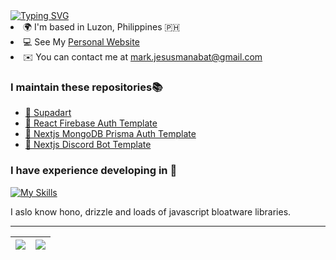 <a href="https://git.io/typing-svg">
  <img src="https://readme-typing-svg.demolab.com?font=Fira+**Code**&pause=1000&width=435&lines=Mark+Matthew+Vergara+;Web+%26+Mobile+Development;Currently+a+4th+Year+Student" alt="Typing SVG" />
  </a>
  <br

- 🌍 I'm based in Luzon, Philippines 🇵🇭
- 💻 See My [Personal Website](https://markvergara.vercel.app/)
- ✉️ You can contact me at mark.jesusmanabat@gmail.com

### I maintain these repositories📚

- [ 🚀 Supadart](https://github.com/mmvergara/supadart)
- [🚀 React Firebase Auth Template](https://github.com/mmvergara/react-firebase-auth-template)
- [🚀 Nextjs MongoDB Prisma Auth Template](https://github.com/mmvergara/nextjs-mongodb-prisma-auth-template)
- [🚀 Nextjs Discord Bot Template](https://github.com/mmvergara/nextjs-discord-bot-boilerplate)

### I have experience developing in 🔭

[![My Skills](https://skillicons.dev/icons?i=react,nextjs,vuejs,solidjs,astro,remix,tauri,typescript,nodejs,bun,expressjs,java,spring,python,golang,prisma,mysql,postgresql,mongodb,redis,supabase,firebase,graphql,flutter,dart,electron,discordjs,discordbots,git,github,linux,docker,bash,postman,figma,cypress,vim,raspberrypi,pytorch&perline=10)](https://skillicons.dev)

I aslo know hono, drizzle and loads of javascript bloatware libraries.

---

| ![](https://github-stats-alpha.vercel.app/api?username=mmvergara&cc=0d1117&tc=7d8590&ic=2f81f7&bc=30363d) | ![](http://github-profile-summary-cards.vercel.app/api/cards/repos-per-language?username=mmvergara&theme=github_dark) |
| --------------------------------------------------------------------------------------------------------- | --------------------------------------------------------------------------------------------------------------------- |
